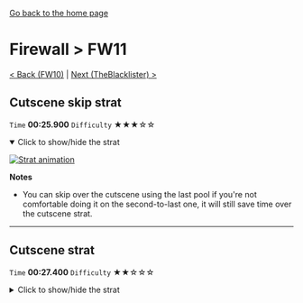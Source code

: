 [Go back to the home page](https://github.com/Doublevil/scbspeedrun)

# Firewall > FW11

[< Back (FW10)](https://github.com/Doublevil/scbspeedrun/blob/main/levels/FW/FW10.md) | [Next (TheBlacklister) >](https://github.com/Doublevil/scbspeedrun/blob/main/levels/FW/TheBlacklister.md)

## Cutscene skip strat

`Time` **00:25.900** `Difficulty` ★★★☆☆
<details open>
  <summary>Click to show/hide the strat</summary>

  [![Strat animation](https://github.com/Doublevil/scbspeedrun/blob/main/media/levels/FW/FW11_CutsceneSkip.webp)](https://github.com/Doublevil/scbspeedrun/blob/main/media/levels/FW/FW11_CutsceneSkip.mp4?raw=true)

  **Notes**
  - You can skip over the cutscene using the last pool if you're not comfortable doing it on the second-to-last one, it will still save time over the cutscene strat.
</details>

---
## Cutscene strat

`Time` **00:27.400** `Difficulty` ★★☆☆☆
<details>
  <summary>Click to show/hide the strat</summary>

  [![Strat animation](https://github.com/Doublevil/scbspeedrun/blob/main/media/levels/FW/FW11_CutsceneStrat.webp)](https://github.com/Doublevil/scbspeedrun/blob/main/media/levels/FW/FW11_CutsceneStrat.mp4?raw=true)
</details>
